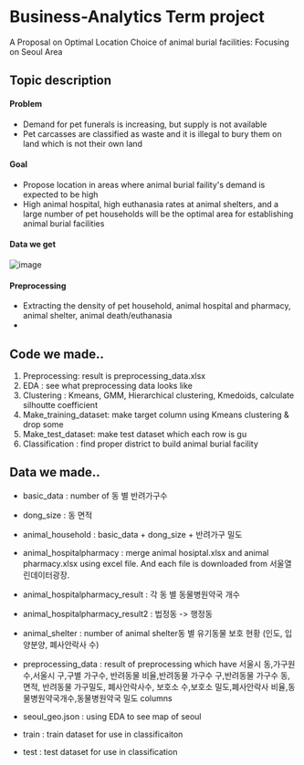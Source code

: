# Business-Analytics Term project
A Proposal on Optimal Location Choice of animal burial facilities: Focusing on Seoul Area


## Topic description
#### Problem
- Demand for pet funerals is increasing, but supply is not available
- Pet carcasses are classified as waste and it is illegal to bury them on land which is not their own land

#### Goal
- Propose location in areas where animal burial faility's demand is expected to be high
- High animal hospital, high euthanasia rates at animal shelters, and a large number of pet households will be the optimal area for establishing animal burial facilities

#### Data we get
![image](https://user-images.githubusercontent.com/94193480/205491656-aff76e9e-698e-4d11-976d-d0f687fc6fea.png)

#### Preprocessing
- Extracting the density of pet household, animal hospital and pharmacy, animal shelter, animal death/euthanasia
- 



## Code we made..
1. Preprocessing: result is preprocessing_data.xlsx
2. EDA : see what preprocessing data looks like
3. Clustering : Kmeans, GMM, Hierarchical clustering, Kmedoids, calculate silhoutte coefficient
4. Make_training_dataset: make target column using Kmeans clustering & drop some 
5. Make_test_dataset: make test dataset which each row is gu
6. Classification : find proper district to build animal burial facility

## Data we made..
- basic_data : number of 동 별 반려가구수
- dong_size : 동 면적
- animal_household : basic_data + dong_size + 반려가구 밀도
- animal_hospitalpharmacy : merge animal hosiptal.xlsx and animal pharmacy.xlsx using excel file. And each file is downloaded from 서울열린데이터광장.
- animal_hospitalpharmacy_result : 각 동 별 동물병원약국 개수 
- animal_hospitalpharmacy_result2 : 법정동 -> 행정동

- animal_shelter : number of animal shelter동 별 유기동물 보호 현황 (인도, 입양분양, 폐사안락사 수)
- preprocessing_data : result of preprocessing which have 서울시 동,가구원수,서울시 구,구별 가구수,	반려동물 비율,반려동물 가구수 구,반려동물 가구수 동,면적,	반려동물 가구밀도,	폐사안락사수, 보호소 수,보호소 밀도,폐사안락사 비율,동물병원약국개수,동물병원약국 밀도 columns

- seoul_geo.json : using EDA to see map of seoul
- train : train dataset for use in classificaiton
- test : test dataset for use in classification
